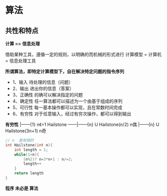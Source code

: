 # 算法

## 共性和特点
**计算 == 信息处理**

借助某种工具，遵循一定的规则，以明确的而机械的形式进行
    计算模型 = 计算机 = 信息处理工具

**所谓算法，即特定计算模型下，自在解决特定问题的指令序列**

* 1、输入 待处理的信息（问题）
* 2、输出 进出你的信息（答案）
* 3、正确性 的确可以解决指定的问题
* 4、确定性 任一算法都可以描述为一个由基于组成的序列
* 5、可行性 每一基本操作都可以实现，且在常数时间完成
* 6、有穷性 对于任意输入，经过有穷次操作，都可以得到输出

**有穷性**
                |——{1} n《=1
  Hailstone ——|——{n} U Hailstone(n/2) n偶
                |——{n} U Hailstone(3n+1) n奇
```C++
// n  是有限的
int Hailstone(int n){
    int length = 1;
    while(1<n){
        (n%2)? n=3*n+1 : n/=2;
        length++
    }
    return length
}
```
**程序 未必是 算法**
                